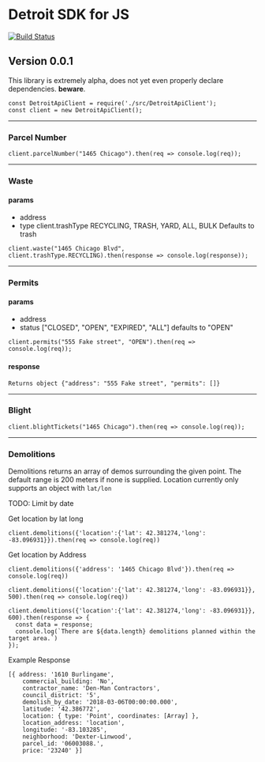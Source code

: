 # Detroit SDK for JS

[![Build Status](https://travis-ci.org/CityOfDetroit/detroit-js-sdk.svg?branch=master)](https://travis-ci.org/CityOfDetroit/detroit-js-sdk)

## Version 0.0.1

This library is extremely alpha, does not yet even properly declare dependencies. **beware**.

```
const DetroitApiClient = require('./src/DetroitApiClient');
const client = new DetroitApiClient();
```

---

### Parcel Number

```
client.parcelNumber("1465 Chicago").then(req => console.log(req));
```

---

### Waste

#### params

* address
* type client.trashType RECYCLING, TRASH, YARD, ALL, BULK
  Defaults to trash

```
client.waste("1465 Chicago Blvd", client.trashType.RECYCLING).then(response => console.log(response));
```

---

### Permits

#### params

* address
* status ["CLOSED", "OPEN", "EXPIRED", "ALL"] defaults to "OPEN"

```
client.permits("555 Fake street", "OPEN").then(req => console.log(req));
```

#### response

`Returns object {"address": "555 Fake street", "permits": []}`

---

### Blight

```
client.blightTickets("1465 Chicago").then(req => console.log(req));
```

---

### Demolitions

Demolitions returns an array of demos surrounding the given point.
The default range is 200 meters if none is supplied.
Location currently only supports an object with `lat/lon`

TODO: Limit by date

Get location by lat long

```
client.demolitions({'location':{'lat': 42.381274,'long': -83.096931}}).then(req => console.log(req))
```

Get location by Address

```
client.demolitions({'address': '1465 Chicago Blvd'}).then(req => console.log(req))
```

```
client.demolitions({'location':{'lat': 42.381274,'long': -83.096931}}, 500).then(req => console.log(req))

client.demolitions({'location':{'lat': 42.381274,'long': -83.096931}}, 600).then(response => {
  const data = response;
  console.log(`There are ${data.length} demolitions planned within the target area.`)
});
```

Example Response

```
[{ address: '1610 Burlingame',
    commercial_building: 'No',
    contractor_name: 'Den-Man Contractors',
    council_district: '5',
    demolish_by_date: '2018-03-06T00:00:00.000',
    latitude: '42.386772',
    location: { type: 'Point', coordinates: [Array] },
    location_address: 'location',
    longitude: '-83.103285',
    neighborhood: 'Dexter-Linwood',
    parcel_id: '06003088.',
    price: '23240' }]
```
